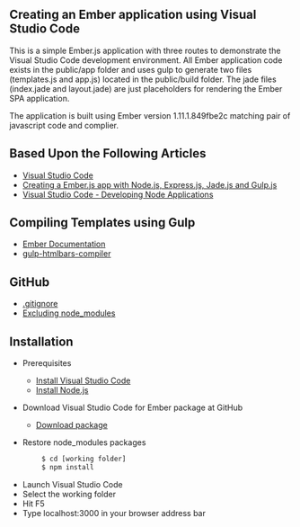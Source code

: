 ## Creating an Ember application using Visual Studio Code
 
This is a simple Ember.js application with three routes to demonstrate the Visual Studio Code
development environment. All Ember application code exists in the public/app folder and uses
gulp to generate two files (templates.js and app.js) located in the public/build folder. The
jade files (index.jade and layout.jade) are just placeholders for rendering the Ember SPA
application.
 
The application is built using Ember version 1.11.1.849fbe2c matching pair of javascript code
and complier.
 
## Based Upon the Following Articles
- [Visual Studio Code](https://code.visualstudio.com/)
- [Creating a Ember.js app with Node.js, Express.js, Jade.js and Gulp.js](http://jb.demonte.fr/blog/nodejs-app-with-expressjs-emberjs-stylus-jade-handlebars-jquery-gulpjs/)
- [Visual Studio Code - Developing Node Applications](https://code.visualstudio.com/Docs/nodejs)
 
## Compiling Templates using Gulp
- [Ember Documentation](http://emberjs.com/blog/2015/02/05/compiling-templates-in-1-10-0.html)
- [gulp-htmlbars-compiler](https://www.npmjs.com/package/gulp-htmlbars-compiler)
 
## GitHub
- [.gitignore](https://help.github.com/articles/ignoring-files/)
- [Excluding node_modules](https://docs.npmjs.com/misc/faq#should-i-check-my-node-modules-folder-into-git)
 
## Installation
- Prerequisites
	- [Install Visual Studio Code](https://code.visualstudio.com/)
	- [Install Node.js](https://nodejs.org/)
 
- Download Visual Studio Code for Ember package at GitHub
	- [Download package](https://github.com/NormLorenz/VisualStudioCode.Ember)
               
- Restore node_modules packages
 
```sh
		$ cd [working folder]
		$ npm install
```           
- Launch Visual Studio Code
- Select the working folder
- Hit F5
- Type localhost:3000 in your browser address bar
 